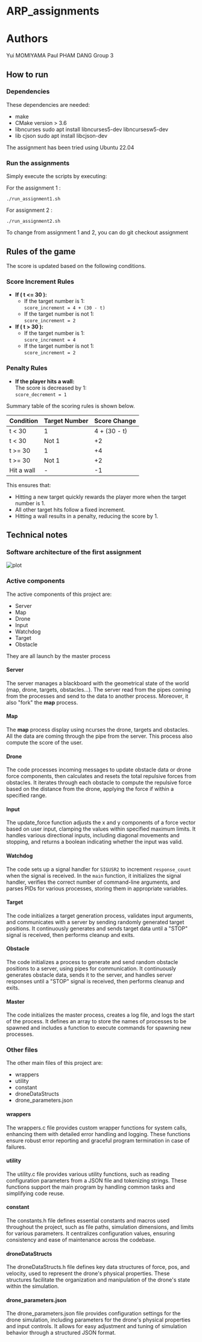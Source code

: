 # ARP_assignments

# Authors

Yui MOMIYAMA
Paul PHAM DANG
Group 3

## How to run

### Dependencies

These dependencies are needed:

- make
- CMake version > 3.6
- libncurses
    sudo apt install libncurses5-dev libncursesw5-dev
- lib cjson
    sudo apt install libcjson-dev

The assignment has been tried using Ubuntu 22.04

### Run the assignments

Simply execute the scripts by executing:

For the assignment 1 :

    ./run_assignment1.sh

For assignment 2 :

    ./run_assignment2.sh

To change from assignment 1 and 2, you can do 
    git checkout assignment

## Rules of the game
The score is updated based on the following conditions.

### Score Increment Rules
- **If \( t <= 30 \):**
  - If the target number is 1:  
    `score_increment = 4 + (30 - t)`
  - If the target number is not 1:  
    `score_increment = 2`
- **If \( t > 30 \):**
  - If the target number is 1:  
    `score_increment = 4`
  - If the target number is not 1:  
    `score_increment = 2`

### Penalty Rules
- **If the player hits a wall:**  
  The score is decreased by 1:  
  `score_decrement = 1`

Summary table of the scoring rules is shown below.

| Condition        | Target Number | Score Change         |
|------------------|---------------|----------------------|
|  t < 30      | 1             | 4 + (30 - t)   |
|  t < 30      | Not 1         | +2       |
|  t >= 30  | 1             | +4              |
|  t >= 30  | Not 1         | +2              |
| Hit a wall       | -             | -1              |

This ensures that:
- Hitting a new target quickly rewards the player more when the target number is 1.
- All other target hits follow a fixed increment.
- Hitting a wall results in a penalty, reducing the score by 1.

## Technical notes

### Software architecture of the first assignment

![plot](./docs/architecture.jpg)

### Active components
The active components of this project are:

- Server
- Map
- Drone
- Input
- Watchdog
- Target
- Obstacle

They are all launch by the master process

#### Server

The server manages a blackboard with the geometrical state of the world (map, drone, targets, obstacles…). The server read from the pipes coming from the processes and send to the data to another process. Moreover, it also "fork" the **map** process.

#### Map

The **map** process display using ncurses the drone, targets and obstacles. All the data are coming through the pipe from the server. This process also compute the score of the user.

#### Drone

The code processes incoming messages to update obstacle data or drone force components, then calculates and resets the total repulsive forces from obstacles. It iterates through each obstacle to compute the repulsive force based on the distance from the drone, applying the force if within a specified range.

#### Input

The update_force function adjusts the x and y components of a force vector based on user input, clamping the values within specified maximum limits. It handles various directional inputs, including diagonal movements and stopping, and returns a boolean indicating whether the input was valid.

#### Watchdog
The code sets up a signal handler for `SIGUSR2` to increment `response_count` when the signal is received. In the `main` function, it initializes the signal handler, verifies the correct number of command-line arguments, and parses PIDs for various processes, storing them in appropriate variables.

#### Target
The code initializes a target generation process, validates input arguments, and communicates with a server by sending randomly generated target positions. It continuously generates and sends target data until a "STOP" signal is received, then performs cleanup and exits.


#### Obstacle
The code initializes a process to generate and send random obstacle positions to a server, using pipes for communication. It continuously generates obstacle data, sends it to the server, and handles server responses until a "STOP" signal is received, then performs cleanup and exits.

#### Master
The code initializes the master process, creates a log file, and logs the start of the process. It defines an array to store the names of processes to be spawned and includes a function to execute commands for spawning new processes.

### Other files
The other main files of this project are:

- wrappers
- utility
- constant
- droneDataStructs
- drone_parameters.json

#### wrappers
The wrappers.c file provides custom wrapper functions for system calls, enhancing them with detailed error handling and logging. These functions ensure robust error reporting and graceful program termination in case of failures.

#### utility
The utility.c file provides various utility functions, such as reading configuration parameters from a JSON file and tokenizing strings. These functions support the main program by handling common tasks and simplifying code reuse.

#### constant
The constants.h file defines essential constants and macros used throughout the project, such as file paths, simulation dimensions, and limits for various parameters. It centralizes configuration values, ensuring consistency and ease of maintenance across the codebase.

#### droneDataStructs
The droneDataStructs.h file defines key data structures of  force, pos, and velocity, used to represent the drone's physical properties. These structures facilitate the organization and manipulation of the drone's state within the simulation.

#### drone_parameters.json
The drone_parameters.json file provides configuration settings for the drone simulation, including parameters for the drone's physical properties and input controls. It allows for easy adjustment and tuning of simulation behavior through a structured JSON format.
